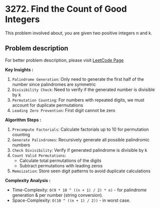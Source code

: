# 3272. Find the Count of Good Integers

This problem involved about, you are given two positive integers n and k.

## Problem description

For better problem description, please visit [LeetCode Page](https://leetcode.com/problems/find-the-count-of-good-integers/description)

**Key Insights :**<br/>

1. `Palindrome Generation`: Only need to generate the first half of the number since palindromes are symmetric
2. `Divisibility Check`: Need to verify if the generated number is divisible by k
3. `Permutation Counting`: For numbers with repeated digits, we must account for duplicate permutations
4. `Leading Zero Prevention`: First digit cannot be zero

**Algorithm Steps :**<br/>

1. `Precompute Factorials`: Calculate factorials up to 10 for permutation counting
2. `Generate Palindromes`: Recursively generate all possible palindromic numbers
3. `Check Divisibility`: Verify if generated palindrome is divisible by k
4. `Count Valid Permutations`:
    - Calculate total permutations of the digits
    - Subtract permutations with leading zeros
5. `Memoization`: Store seen digit patterns to avoid duplicate calculations

**Complexity Analysis :**<br/>

-   Time-Complexity: `O(9 * 10 ^ ((n + 1) / 2) * n)` - for palindrome generation & per number (string conversion).
-   Space-Complexity: `O(10 ^ ((n + 1) / 2))` - in worst case.
